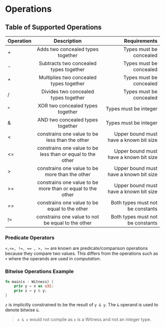# Operations

## Table of Supported Operations

| Operation      | Description          | Requirements     |
| :-- | :-----------------:         | -----------: |
|  +             | Adds two concealed types together   | Types must be concealed    |
|  -             | Subtracts two concealed types together | Types must be concealed |
|  *             | Multiplies two concealed types together | Types must be concealed |
|  /             | Divides two concealed types together | Types must be concealed |
|  ^             | XOR two concealed types together | Types must be integer |
|  &             | AND two concealed types together | Types must be integer |
|  <             | constrains one value to be less than the other | Upper bound must have a known bit size |
|  <=             | constrains one value to be less than or equal to the other | Upper bound must have a known bit size |
|  >             | constrains one value to be more than the other | Upper bound must have a known bit size |
|  >=             | constrains one value to be more than or equal to the other | Upper bound must have a known bit size |
|  ==             | constrains one value to be equal to the other | Both types must not be constants |
|  !=             | constrains one value to not be equal to the other | Both types must not be constants |

### Predicate Operators

`<,<=, !=, == , >, >=` are known are predicate/comparison operations because they compare two values. This differs from the operations such as `+` where the operands are used in _computation_.

### Bitwise Operations Example

```rust 
fn main(x : Witness) {
    priv y = x as u32;
    priv z = y & y;
}
```

`z` is implicitly constrained to be the result of `y & y`. The `&` operand is used to denote bitwise `&`. 

> `x & x` would not compile as `x` is a Witness and not an integer type.
